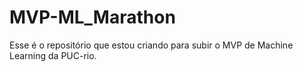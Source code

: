 # MVP-ML_Marathon
Esse é o repositório que estou criando para subir o MVP de Machine Learning da PUC-rio.
